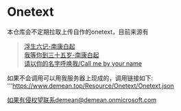 # Onetext
本仓库会不定期拉取上传自作的onetext，目前来源有
>[浮生六记-南康白起](https://www.mingyantong.com/article/27973)<br>
>[我等你到三十五岁-南康白起](https://www.mingyantong.com/article/%E6%88%91%E7%AD%89%E4%BD%A0%E5%88%B0%E4%B8%89%E5%8D%81%E4%BA%94%E5%B2%81)<br>
>[请以你的名字呼唤我/Call me by your name](https://www.mingyantong.com/article/%E8%AF%B7%E4%BB%A5%E4%BD%A0%E7%9A%84%E5%90%8D%E5%AD%97%E5%91%BC%E5%94%A4%E6%88%91?page=1)<br>

如果不会调用可以用我服务器上现成的，调用链接如下:<br>
'''https://www.demean.top/Resource/Onetext/Onetext.json

如果有侵权望联系demean@demean.onmicrosoft.com
